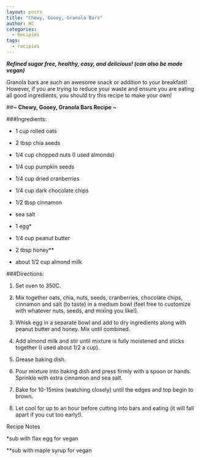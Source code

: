 ```yaml
---
layout: posts
title: "Chewy, Gooey, Granola Bars"
author: HC
categories:
  - Recipies
tags:
  - recipies
---
```


***Refined sugar free, healthy, easy, and delicious! (can also be made vegan)***

Granola bars are such an awesome snack or addition to your breakfast! However, if you are trying to reduce your waste and ensure you are eating all good ingredients, you should try this recipe to make your own! 



##**~ Chewy, Gooey, Granola Bars Recipe ~**


###Ingredients:

* 1 cup rolled oats

* 2 tbsp chia seeds

* 1/4 cup chopped nuts (I used almonds)

* 1/4 cup pumpkin seeds 

* 1/4 cup dried cranberries

* 1/4 cup dark chocolate chips

* 1/2 tbsp cinnamon

* sea salt 

* 1 egg*

* 1/4 cup peanut butter 

* 2 tbsp honey**

* about 1/2 cup almond milk 

###Directions:

1. Set oven to 350C.

2. Mix together oats, chia, nuts, seeds, cranberries, chocolate chips, cinnamon and salt (to taste) in a medium bowl (feel free to customize with whatever nuts, seeds, and mixing you like!).

3. Whisk egg in a separate bowl and add to dry ingredients along with peanut butter and honey. Mix until combined. 

4. Add almond milk and stir until mixture is fully moistened and sticks together (I used about 1/2 a cup).

5. Grease baking dish.

6. Pour mixture into baking dish and press firmly with a spoon or hands. Sprinkle with extra cinnamon and sea salt. 

7. Bake for 10-15mins (watching closely) until the edges and top begin to brown.

8. Let cool for up to an hour before cutting into bars and eating (it will fall apart if you cut too early!).

Recipe Notes

*sub with flax egg for vegan

**sub with maple syrup for vegan 


